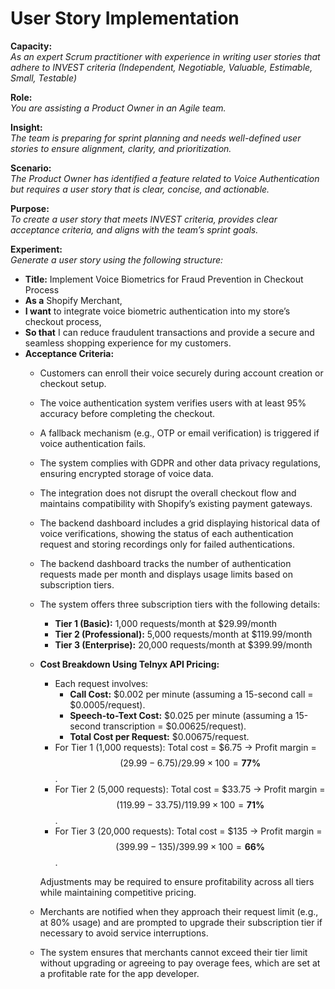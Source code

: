 # User Story Implementation

**Capacity:**  
_As an expert Scrum practitioner with experience in writing user stories that adhere to INVEST criteria (Independent, Negotiable, Valuable, Estimable, Small, Testable)_  

**Role:**  
_You are assisting a Product Owner in an Agile team._  

**Insight:**  
_The team is preparing for sprint planning and needs well-defined user stories to ensure alignment, clarity, and prioritization._  

**Scenario:**  
_The Product Owner has identified a feature related to Voice Authentication but requires a user story that is clear, concise, and actionable._  

**Purpose:**  
_To create a user story that meets INVEST criteria, provides clear acceptance criteria, and aligns with the team’s sprint goals._  

**Experiment:**  
_Generate a user story using the following structure:_  
- **Title:** Implement Voice Biometrics for Fraud Prevention in Checkout Process
- **As a** Shopify Merchant,
- **I want** to integrate voice biometric authentication into my store’s checkout process,
- **So that** I can reduce fraudulent transactions and provide a secure and seamless shopping experience for my customers.
- **Acceptance Criteria:**  
  - Customers can enroll their voice securely during account creation or checkout setup.  
  - The voice authentication system verifies users with at least 95% accuracy before completing the checkout.  
  - A fallback mechanism (e.g., OTP or email verification) is triggered if voice authentication fails.  
  - The system complies with GDPR and other data privacy regulations, ensuring encrypted storage of voice data.  
  - The integration does not disrupt the overall checkout flow and maintains compatibility with Shopify’s existing payment gateways.  
  - The backend dashboard includes a grid displaying historical data of voice verifications, showing the status of each authentication request and storing recordings only for failed authentications.  
  - The backend dashboard tracks the number of authentication requests made per month and displays usage limits based on subscription tiers.  
  - The system offers three subscription tiers with the following details:  
    - **Tier 1 (Basic):** 1,000 requests/month at $29.99/month  
    - **Tier 2 (Professional):** 5,000 requests/month at $119.99/month  
    - **Tier 3 (Enterprise):** 20,000 requests/month at $399.99/month  
  - **Cost Breakdown Using Telnyx API Pricing:**  
    - Each request involves: 
      - **Call Cost:** $0.002 per minute (assuming a 15-second call = $0.0005/request).  
      - **Speech-to-Text Cost:** $0.025 per minute (assuming a 15-second transcription = $0.00625/request).  
      - **Total Cost per Request:** $0.00675/request.
    - For Tier 1 (1,000 requests): Total cost = $6.75 → Profit margin = $$(29.99 - 6.75) / 29.99 \times 100 = \mathbf{77\%}$$.
    - For Tier 2 (5,000 requests): Total cost = $33.75 → Profit margin = $$(119.99 - 33.75) / 119.99 \times 100 = \mathbf{71\%}$$.  
    - For Tier 3 (20,000 requests): Total cost = $135 → Profit margin = $$(399.99 - 135) / 399.99 \times 100 = \mathbf{66\%}$$.  

    Adjustments may be required to ensure profitability across all tiers while maintaining competitive pricing.

  - Merchants are notified when they approach their request limit (e.g., at 80% usage) and are prompted to upgrade their subscription tier if necessary to avoid service interruptions.  
  - The system ensures that merchants cannot exceed their tier limit without upgrading or agreeing to pay overage fees, which are set at a profitable rate for the app developer.

